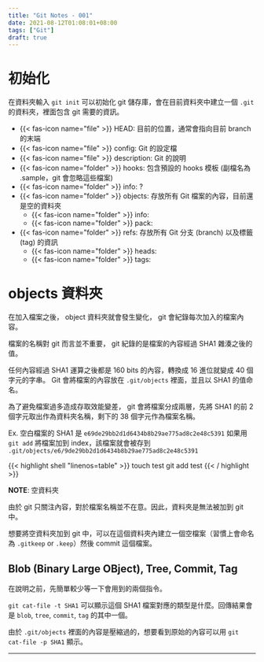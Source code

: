 ```yaml
---
title: "Git Notes - 001"
date: 2021-08-12T01:08:01+08:00
tags: ["Git"]
draft: true
---
```


# 初始化

在資料夾輸入 `git init` 可以初始化 git 儲存庫，會在目前資料夾中建立一個 `.git` 的資料夾，裡面包含 git 需要的資訊。
- {{< fas-icon name="file" >}} HEAD: 目前的位置，通常會指向目前 branch 的末端
- {{< fas-icon name="file" >}} config: Git 的設定檔
- {{< fas-icon name="file" >}} description: Git 的說明
- {{< fas-icon name="folder" >}} hooks: 包含預設的 hooks 模板 (副檔名為 .sample，git 會忽略這些檔案)
- {{< fas-icon name="folder" >}} info: ?
- {{< fas-icon name="folder" >}} objects: 存放所有 Git 檔案的內容，目前還是空的資料夾
  - {{< fas-icon name="folder" >}} info:
  - {{< fas-icon name="folder" >}} pack:
- {{< fas-icon name="folder" >}} refs: 存放所有 Git 分支 (branch) 以及標籤 (tag) 的資訊
  - {{< fas-icon name="folder" >}} heads:
  - {{< fas-icon name="folder" >}} tags:


# objects 資料夾

在加入檔案之後， object 資料夾就會發生變化， git 會紀錄每次加入的檔案內容。

檔案的名稱對 git 而言並不重要， git 紀錄的是檔案的內容經過 SHA1 雜湊之後的值。

任何內容經過 SHA1 運算之後都是 160 bits 的內容，轉換成 16 進位就變成 40 個字元的字串。
Git 會將檔案的內容放在 `.git/objects` 裡面，並且以 SHA1 的值命名。

為了避免檔案過多造成存取效能變差， git 會將檔案分成兩層，先將 SHA1 的前 2 個字元取出作為資料夾名稱，剩下的 38 個字元作為檔案名稱。

Ex. 空白檔案的 SHA1 是 `e69de29bb2d1d6434b8b29ae775ad8c2e48c5391` 如果用 `git add` 將檔案加到 index，該檔案就會被存到 `.git/objects/e6/9de29bb2d1d6434b8b29ae775ad8c2e48c5391`

{{< highlight shell "linenos=table" >}}
touch test
git add test
{{< / highlight >}}

**NOTE**: 空資料夾

由於 git 只關注內容，對於檔案名稱並不在意。因此，資料夾是無法被加到 git 中。

想要將空資料夾加到 git 中，可以在這個資料夾內建立一個空檔案（習慣上會命名為 `.gitkeep` or `.keep`）然後 commit 這個檔案。 


## Blob (Binary Large OBject), Tree, Commit, Tag

在說明之前，先簡單較少等一下會用到的兩個指令。

`git cat-file -t SHA1` 可以顯示這個 SHA1 檔案對應的類型是什麼。回傳結果會是 `blob`, `tree`, `commit`, `tag` 的其中一個。

由於 `.git/objects` 裡面的內容是壓縮過的，想要看到原始的內容可以用 `git cat-file -p SHA1` 顯示。

----


